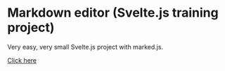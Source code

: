 # Markdown editor (Svelte.js training project)

Very easy, very small Svelte.js project with marked.js. 

[Click here](https://maja-md-editor.netlify.com)